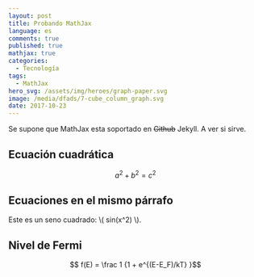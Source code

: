 ```yaml
---
layout: post
title: Probando MathJax
language: es
comments: true
published: true
mathjax: true
categories:
  - Tecnología
tags:
  - MathJax
hero_svg: /assets/img/heroes/graph-paper.svg
image: /media/dfads/7-cube_column_graph.svg
date: 2017-10-23
---
```



Se supone que MathJax esta soportado en ~~Github~~ Jekyll. A ver si sirve.

## Ecuación cuadrática

$$a^2 + b^2 = c^2$$

## Ecuaciones en el mismo párrafo

Este es un seno cuadrado: \\( sin(x^2) \\).

## Nivel de Fermi

$$ f(E) = \frac 1 {1 + e^{(E-E_F)/kT} }$$
